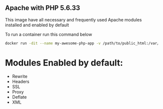 Apache with PHP 5.6.33
-----------------------
This image have all necessary and frequently used Apache modules installed and enabled by default

To run a container run this command below

```sh
docker run -dit --name my-awesome-php-app -v /path/to/public_html:/var/www/html -p 8080:80 -p 4433:443 nmrony/apache-php5
```
Modules Enabled by default:
===========================
- Rewrite
- Headers
- SSL
- Proxy
- Deflate
- XML